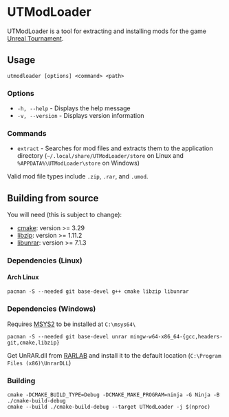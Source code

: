 # UTModLoader
UTModLoader is a tool for extracting and installing mods for the game [Unreal Tournament](https://www.oldunreal.com/).

## Usage
```
utmodloader [options] <command> <path>
```

### Options
- `-h, --help` - Displays the help message
- `-v, --version` - Displays version information

### Commands
- `extract` - Searches <path> for mod files and extracts them to the application directory (`~/.local/share/UTModLoader/store` on Linux and `%APPDATA%\UTModLoader\store` on Windows)

Valid mod file types include `.zip`, `.rar`, and `.umod`.

## Building from source
You will need (this is subject to change):
- [cmake](https://cmake.org/): version  >= 3.29
- [libzip](https://www.libzip.org/): version  >= 1.11.2
- [libunrar](https://www.rarlab.com/rar_add.htm): version  >= 7.1.3

### Dependencies (Linux)

#### Arch Linux
```
pacman -S --needed git base-devel g++ cmake libzip libunrar
```

### Dependencies (Windows)

Requires [MSYS2](https://www.msys2.org/) to be installed at `C:\msys64\`
```
pacman -S --needed git base-devel unrar mingw-w64-x86_64-{gcc,headers-git,cmake,libzip}
```

Get UnRAR.dll from [RARLAB](https://www.rarlab.com/rar_add.htm) and install it to the default location (`C:\Program Files (x86)\UnrarDLL`)

### Building
```
cmake -DCMAKE_BUILD_TYPE=Debug -DCMAKE_MAKE_PROGRAM=ninja -G Ninja -B ./cmake-build-debug
cmake --build ./cmake-build-debug --target UTModLoader -j $(nproc)
```
